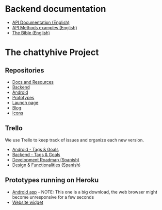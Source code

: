 Backend documentation
=====================

- [API Documentation (English)](https://docs.google.com/document/d/1ivUpGlNiY1s6CJldyP1rZYgtF1vZphSUvDcsu3QmZPI/edit?usp=sharing)
- [API Methods examples (English)](https://docs.google.com/document/d/18tg-MQ5VWgu519k9KIeWpYev4uEiqS7hCv0LU56ZLU0/edit?usp=sharing)  
- [The Bible (English)](https://docs.google.com/document/d/1WH7zUVjVpw4GChMHHBJKN_w6ORyyWgvyn8kXd1pHBNc/edit?usp=sharing)


The chattyhive Project
======================

Repositories
------------
 - [Docs and Resources](https://github.com/diegopau/chattyhive-resources)
 - [Backend](https://github.com/diegopau/chattyhive-backend)
 - [Android](https://github.com/jonathrodriguez/chattyhive-android)
 - [Prototypes](https://github.com/diegopau/chattyhive-prototypes)
 - [Launch page](https://github.com/diegopau/chattyhive-launch)
 - [Blog](https://github.com/diegopau/chattyhive-blog)
 - [Icons](https://github.com/diegopau/chattyhive-icons)

Trello
------
We use Trello to keep track of issues and organize each new version.
- [Android - Tags & Goals](https://trello.com/b/p7lzPSRE/android-tags-goals)
- [Backend - Tags & Goals](https://trello.com/b/jadaPPL3/backend-tags-goals)
- [Development Roadmap (Spanish)](https://trello.com/b/dlgxOlGs/development-roadmap)
- [Design & Functionalities (Spanish)](https://trello.com/b/LT9HYClf/diseno-y-funcionalidades)

Prototypes running on Heroku
----------------------------
- [Android app](https://ch-prototype.herokuapp.com) - NOTE: This one is a big download, the web browser might become unresponsive for a few seconds
- [Website widget](https://ch-prototype-widget.herokuapp.com)

